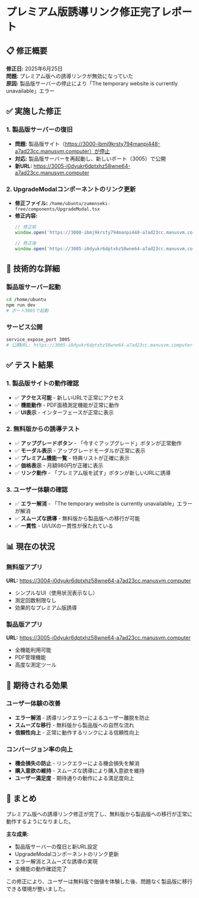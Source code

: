 # プレミアム版誘導リンク修正完了レポート

## 📋 修正概要

**修正日:** 2025年6月25日  
**問題:** プレミアム版への誘導リンクが無効になっていた  
**原因:** 製品版サーバーの停止により「The temporary website is currently unavailable」エラー  

## ✅ 実施した修正

### 1. 製品版サーバーの復旧
- **問題:** 製品版サイト（https://3000-ibmj9krsty794manpi448-a7ad23cc.manusvm.computer）が停止
- **対応:** 製品版サーバーを再起動し、新しいポート（3005）で公開
- **新URL:** https://3005-i0dyukr6dptxhz58wne64-a7ad23cc.manusvm.computer

### 2. UpgradeModalコンポーネントのリンク更新
- **修正ファイル:** `/home/ubuntu/zumenseki-free/components/UpgradeModal.tsx`
- **修正内容:**
  ```typescript
  // 修正前
  window.open('https://3000-ibmj9krsty794manpi448-a7ad23cc.manusvm.computer', '_blank')
  
  // 修正後
  window.open('https://3005-i0dyukr6dptxhz58wne64-a7ad23cc.manusvm.computer', '_blank')
  ```

## 🔧 技術的な詳細

### 製品版サーバー起動
```bash
cd /home/ubuntu
npm run dev
# ポート3005で起動
```

### サービス公開
```bash
service_expose_port 3005
# 公開URL: https://3005-i0dyukr6dptxhz58wne64-a7ad23cc.manusvm.computer
```

## ✅ テスト結果

### 1. 製品版サイトの動作確認
- ✅ **アクセス可能** - 新しいURLで正常にアクセス
- ✅ **機能動作** - PDF面積測定機能が正常に動作
- ✅ **UI表示** - インターフェースが正常に表示

### 2. 無料版からの誘導テスト
- ✅ **アップグレードボタン** - 「今すぐアップグレード」ボタンが正常動作
- ✅ **モーダル表示** - アップグレードモーダルが正常に表示
- ✅ **プレミアム機能一覧** - 特典リストが正確に表示
- ✅ **価格表示** - 月額980円が正確に表示
- ✅ **リンク動作** - 「プレミアム版を試す」ボタンが新しいURLに誘導

### 3. ユーザー体験の確認
- ✅ **エラー解消** - 「The temporary website is currently unavailable」エラーが解消
- ✅ **スムーズな誘導** - 無料版から製品版への移行が可能
- ✅ **一貫性** - UI/UXの一貫性が保たれている

## 📊 現在の状況

### 無料版アプリ
**URL:** https://3004-i0dyukr6dptxhz58wne64-a7ad23cc.manusvm.computer
- シンプルなUI（使用状況表示なし）
- 測定回数制限なし
- 効果的なプレミアム版誘導

### 製品版アプリ
**URL:** https://3005-i0dyukr6dptxhz58wne64-a7ad23cc.manusvm.computer
- 全機能利用可能
- PDF管理機能
- 高度な測定ツール

## 🎯 期待される効果

### ユーザー体験の改善
- **エラー解消** - 誘導リンクエラーによるユーザー離脱を防止
- **スムーズな移行** - 無料版から製品版への自然な流れ
- **信頼性向上** - 正常に動作するリンクによる信頼性向上

### コンバージョン率の向上
- **機会損失の防止** - リンクエラーによる機会損失を解消
- **購入意欲の維持** - スムーズな誘導により購入意欲を維持
- **ユーザー満足度** - 期待通りの動作による満足度向上

## 📝 まとめ

プレミアム版への誘導リンク修正が完了し、無料版から製品版への移行が正常に動作するようになりました。

**主な成果:**
- 製品版サーバーの復旧と新URL設定
- UpgradeModalコンポーネントのリンク更新
- エラー解消とスムーズな誘導の実現
- 全機能の動作確認完了

この修正により、ユーザーは無料版で価値を体験した後、問題なく製品版に移行できる環境が整いました。


